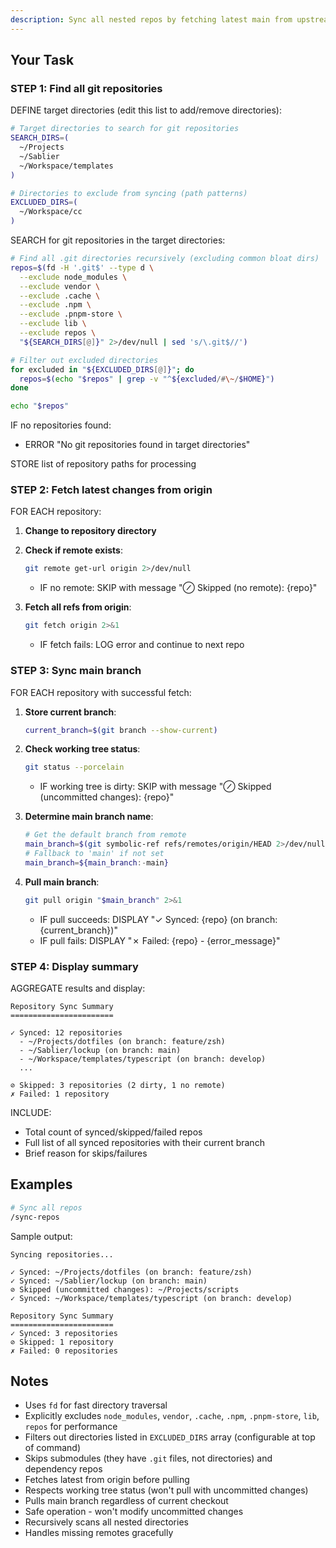 ```yaml
---
description: Sync all nested repos by fetching latest main from upstream
---
```


## Your Task

### STEP 1: Find all git repositories

DEFINE target directories (edit this list to add/remove directories):

```bash
# Target directories to search for git repositories
SEARCH_DIRS=(
  ~/Projects
  ~/Sablier
  ~/Workspace/templates
)

# Directories to exclude from syncing (path patterns)
EXCLUDED_DIRS=(
  ~/Workspace/cc
)
```

SEARCH for git repositories in the target directories:

```bash
# Find all .git directories recursively (excluding common bloat dirs)
repos=$(fd -H '.git$' --type d \
  --exclude node_modules \
  --exclude vendor \
  --exclude .cache \
  --exclude .npm \
  --exclude .pnpm-store \
  --exclude lib \
  --exclude repos \
  "${SEARCH_DIRS[@]}" 2>/dev/null | sed 's/\.git$//')

# Filter out excluded directories
for excluded in "${EXCLUDED_DIRS[@]}"; do
  repos=$(echo "$repos" | grep -v "^${excluded/#\~/$HOME}")
done

echo "$repos"
```

IF no repositories found:
- ERROR "No git repositories found in target directories"

STORE list of repository paths for processing

### STEP 2: Fetch latest changes from origin

FOR EACH repository:

1. **Change to repository directory**
2. **Check if remote exists**:
   ```bash
   git remote get-url origin 2>/dev/null
   ```
   - IF no remote: SKIP with message "⊘ Skipped (no remote): {repo}"

3. **Fetch all refs from origin**:
   ```bash
   git fetch origin 2>&1
   ```
   - IF fetch fails: LOG error and continue to next repo

### STEP 3: Sync main branch

FOR EACH repository with successful fetch:

1. **Store current branch**:
   ```bash
   current_branch=$(git branch --show-current)
   ```

2. **Check working tree status**:
   ```bash
   git status --porcelain
   ```
   - IF working tree is dirty: SKIP with message "⊘ Skipped (uncommitted changes): {repo}"

3. **Determine main branch name**:
   ```bash
   # Get the default branch from remote
   main_branch=$(git symbolic-ref refs/remotes/origin/HEAD 2>/dev/null | sed 's@^refs/remotes/origin/@@')
   # Fallback to 'main' if not set
   main_branch=${main_branch:-main}
   ```

4. **Pull main branch**:
   ```bash
   git pull origin "$main_branch" 2>&1
   ```
   - IF pull succeeds: DISPLAY "✓ Synced: {repo} (on branch: {current_branch})"
   - IF pull fails: DISPLAY "✗ Failed: {repo} - {error_message}"

### STEP 4: Display summary

AGGREGATE results and display:

```
Repository Sync Summary
=======================

✓ Synced: 12 repositories
  - ~/Projects/dotfiles (on branch: feature/zsh)
  - ~/Sablier/lockup (on branch: main)
  - ~/Workspace/templates/typescript (on branch: develop)
  ...

⊘ Skipped: 3 repositories (2 dirty, 1 no remote)
✗ Failed: 1 repository
```

INCLUDE:
- Total count of synced/skipped/failed repos
- Full list of all synced repositories with their current branch
- Brief reason for skips/failures

## Examples

```bash
# Sync all repos
/sync-repos
```

Sample output:
```
Syncing repositories...

✓ Synced: ~/Projects/dotfiles (on branch: feature/zsh)
✓ Synced: ~/Sablier/lockup (on branch: main)
⊘ Skipped (uncommitted changes): ~/Projects/scripts
✓ Synced: ~/Workspace/templates/typescript (on branch: develop)

Repository Sync Summary
=======================
✓ Synced: 3 repositories
⊘ Skipped: 1 repository
✗ Failed: 0 repositories
```

## Notes

- Uses `fd` for fast directory traversal
- Explicitly excludes `node_modules`, `vendor`, `.cache`, `.npm`, `.pnpm-store`, `lib`, `repos` for performance
- Filters out directories listed in `EXCLUDED_DIRS` array (configurable at top of command)
- Skips submodules (they have `.git` files, not directories) and dependency repos
- Fetches latest from origin before pulling
- Respects working tree status (won't pull with uncommitted changes)
- Pulls main branch regardless of current checkout
- Safe operation - won't modify uncommitted changes
- Recursively scans all nested directories
- Handles missing remotes gracefully
